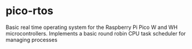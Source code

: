 # pico-rtos
Basic real time operating system for the Raspberry Pi Pico W and WH microcontrollers. Implements a basic round robin CPU task scheduler
for managing processes